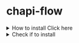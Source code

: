 # chapi-flow

<details>
  <summary>How to install Click here</summary>

  ## down load zip
  ```
    sudo wget http://github.com/hhklik/chapi-flow/zipball/main/
    sudo unzip chapi-flow.zip
    sudo sh install.sh
  ``` 
</details>
<details>
  <summary>Check if to install </summary>

  ## Development requirements
  
  ```
    chapi --version
  ```

</details>